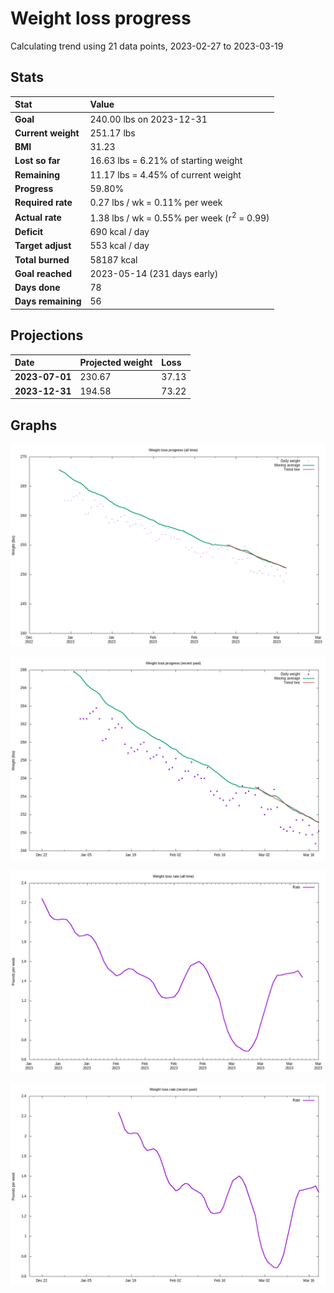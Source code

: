 # Weight loss progress

Calculating trend using 21 data points, 2023-02-27 to 2023-03-19

## Stats

Stat|Value
:-|:-
**Goal**|240.00 lbs on 2023-12-31
**Current weight**|251.17 lbs
**BMI**|31.23
**Lost so far**|16.63 lbs =  6.21% of starting weight
**Remaining**|11.17 lbs =  4.45% of current  weight
**Progress**|59.80%
**Required rate**|0.27 lbs / wk = 0.11% per week
**Actual rate**|1.38 lbs / wk = 0.55% per week  (r<sup>2</sup> = 0.99)
**Deficit**|690 kcal / day
**Target adjust**|553 kcal / day
**Total burned**|58187 kcal
**Goal reached**|2023-05-14 (231 days early)
**Days done**|78
**Days remaining**|56

## Projections

Date|Projected weight|Loss
:-|:-|:-
**2023-07-01**|230.67|37.13
**2023-12-31**|194.58|73.22

## Graphs

![](weight-graph-alltime.png)

![](weight-graph-recent.png)

![](rate-graph-alltime.png)

![](rate-graph-recent.png)
